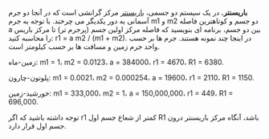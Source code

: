 **باریسنتر.** در یک سیستم دو جسمی، [باریسنتر](https://en.wikipedia.org/wiki/Barycenter) مرکز گرانشی است که در آنجا دو جرم آسمانی به دور یکدیگر می چرخند. با توجه به جرم m1 و m2 دو جسم و کوتاهترین فاصله a بین دو جسم، برنامه ای بنویسید که فاصله مرکز اولین جسم (پرجرم تر) تا مرکز باریس را محاسبه کنید: r1 = a m2 / (m1 + m2).
در اینجا چند نمونه هستند. جرم ها بر حسب واحد جرم زمین و مسافت ها بر حسب کیلومتر است.

زمین-ماه: m1 = 1، m2 = 0.0123، a = 384000، r1 = 4670، R1 = 6380.

پلوتون-چارون: m1 = 0.0021، m2 = 0.000254، a = 19600، r1 = 2110، R1 = 1150.

خورشید-زمین: m1 = 333,000، m2 = 1، a = 150,000,000، r1 = 449، R1 = 696,000.

توجه داشته باشید که اگر r1 کمتر از شعاع جسم اول R1 باشد، آنگاه مرکز باریسنتر درون جسم اول قرار دارد.
